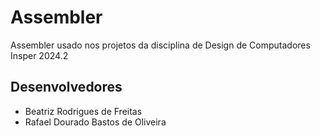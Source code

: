 # Assembler

Assembler usado nos projetos da disciplina de Design de Computadores Insper 2024.2

## Desenvolvedores

- Beatriz Rodrigues de Freitas
- Rafael Dourado Bastos de Oliveira